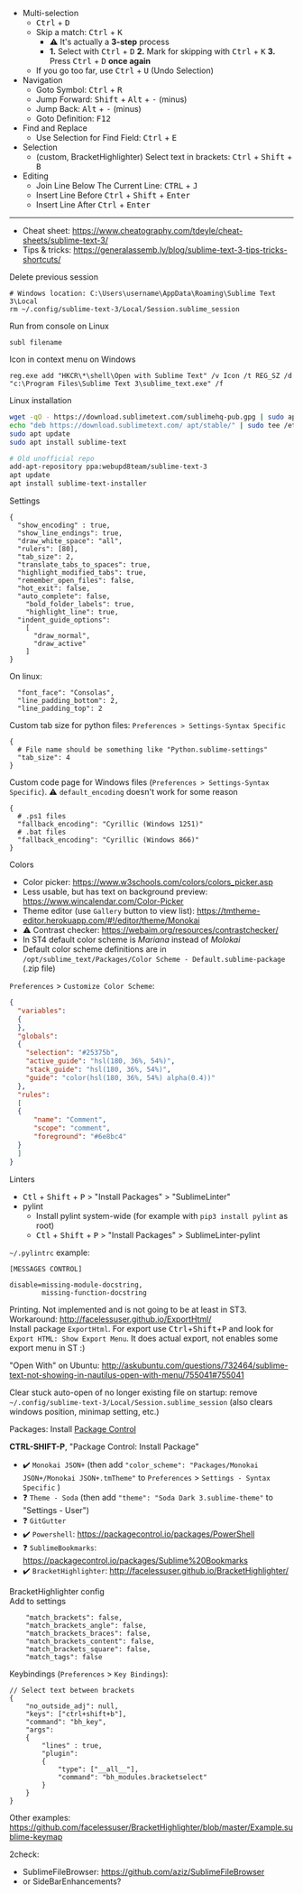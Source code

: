 * Multi-selection
   * <kbd>Ctrl</kbd> + <kbd>D</kbd>
   * Skip a match: <kbd>Ctrl</kbd> + <kbd>K</kbd>
       * :warning: It's actually a **3-step** process
       * **1\.** Select with <kbd>Ctrl</kbd> + <kbd>D</kbd> **2.** Mark for skipping with <kbd>Ctrl</kbd> + <kbd>K</kbd> **3.** Press <kbd>Ctrl</kbd> + <kbd>D</kbd> **once again**
   * If you go too far, use <kbd>Ctrl</kbd> + <kbd>U</kbd> (Undo Selection)
* Navigation
   * Goto Symbol: <kbd>Ctrl</kbd> + <kbd>R</kbd>
   * Jump Forward: <kbd>Shift</kbd> + <kbd>Alt</kbd> + <kbd>-</kbd> (minus)
   * Jump Back: <kbd>Alt</kbd> + <kbd>-</kbd> (minus)
   * Goto Definition: <kbd>F12</kbd>
* Find and Replace
   * Use Selection for Find Field: <kbd>Ctrl</kbd> + <kbd>E</kbd>
* Selection
   * (custom, BracketHighlighter) Select text in brackets: <kbd>Ctrl</kbd> + <kbd>Shift</kbd> + <kbd>B</kbd>
* Editing
   * Join Line Below The Current Line: <kbd>CTRL</kbd> + <kbd>J</kbd>
   * Insert Line Before <kbd>Ctrl</kbd> + <kbd>Shift</kbd> + <kbd>Enter</kbd>
   * Insert Line After <kbd>Ctrl</kbd> + <kbd>Enter</kbd>

------
* Cheat sheet: https://www.cheatography.com/tdeyle/cheat-sheets/sublime-text-3/
* Tips & tricks: https://generalassemb.ly/blog/sublime-text-3-tips-tricks-shortcuts/

Delete previous session
```shell
# Windows location: C:\Users\username\AppData\Roaming\Sublime Text 3\Local
rm ~/.config/sublime-text-3/Local/Session.sublime_session
```

Run from console on Linux
```shell
subl filename
```

Icon in context menu on Windows
```
reg.exe add "HKCR\*\shell\Open with Sublime Text" /v Icon /t REG_SZ /d "c:\Program Files\Sublime Text 3\sublime_text.exe" /f
```
Linux installation
```bash
wget -qO - https://download.sublimetext.com/sublimehq-pub.gpg | sudo apt-key add -
echo "deb https://download.sublimetext.com/ apt/stable/" | sudo tee /etc/apt/sources.list.d/sublime-text.list
sudo apt update
sudo apt install sublime-text

# Old unofficial repo
add-apt-repository ppa:webupd8team/sublime-text-3
apt update
apt install sublime-text-installer
```
Settings
```
{
  "show_encoding" : true,
  "show_line_endings": true,
  "draw_white_space": "all",
  "rulers": [80],
  "tab_size": 2,
  "translate_tabs_to_spaces": true,
  "highlight_modified_tabs": true,
  "remember_open_files": false,
  "hot_exit": false,
  "auto_complete": false,
	"bold_folder_labels": true,
	"highlight_line": true,
  "indent_guide_options":
    [
      "draw_normal",
      "draw_active"
    ]
}
```
On linux:
```
  "font_face": "Consolas",
  "line_padding_bottom": 2,
  "line_padding_top": 2
```
Custom tab size for python files: `Preferences > Settings-Syntax Specific`
```
{
  # File name should be something like "Python.sublime-settings"
  "tab_size": 4
}
```
Custom code page for Windows files (`Preferences > Settings-Syntax Specific`). :warning: `default_encoding` doesn't work for some reason
```
{
  # .ps1 files
  "fallback_encoding": "Cyrillic (Windows 1251)"
  # .bat files
  "fallback_encoding": "Cyrillic (Windows 866)"
}
```

Colors
* Color picker: https://www.w3schools.com/colors/colors_picker.asp
* Less usable, but has text on background preview: https://www.wincalendar.com/Color-Picker
* Theme editor (use `Gallery` button to view list): https://tmtheme-editor.herokuapp.com/#!/editor/theme/Monokai
* :warning: Contrast checker: https://webaim.org/resources/contrastchecker/
* In ST4 default color scheme is _Mariana_ instead of _Molokai_
* Default color scheme definitions are in `/opt/sublime_text/Packages/Color Scheme - Default.sublime-package` (.zip file)

`Preferences` > `Customize Color Scheme`:
```json
{
  "variables":
  {
  },
  "globals":
  {
    "selection": "#25375b",
    "active_guide": "hsl(180, 36%, 54%)",
    "stack_guide": "hsl(180, 36%, 54%)",
    "guide": "color(hsl(180, 36%, 54%) alpha(0.4))"
  },
  "rules":
  [
  {
      "name": "Comment",
      "scope": "comment",
      "foreground": "#6e8bc4"
  }
  ]
}
```

Linters
* <kbd>Ctl</kbd> + <kbd>Shift</kbd> + <kbd>P</kbd> > "Install Packages" > "SublimeLinter"
* pylint
  * Install pylint system-wide (for example with `pip3 install pylint` as root)
  * <kbd>Ctl</kbd> + <kbd>Shift</kbd> + <kbd>P</kbd> > "Install Packages" > SublimeLinter-pylint

`~/.pylintrc` example:
```
[MESSAGES CONTROL]

disable=missing-module-docstring,
        missing-function-docstring
```

Printing. Not implemented and is not going to be at least in ST3. Workaround: http://facelessuser.github.io/ExportHtml/<br>
Install package `ExportHtml`. For export use <kbd>Ctrl</kbd>+<kbd>Shift</kbd>+<kbd>P</kbd> and look for `Export HTML: Show Export Menu`. It does actual export, not enables some export menu in ST :)

"Open With" on Ubuntu: http://askubuntu.com/questions/732464/sublime-text-not-showing-in-nautilus-open-with-menu/755041#755041

Clear stuck auto-open of no longer existing file on startup: remove `~/.config/sublime-text-3/Local/Session.sublime_session` (also clears windows position, minimap setting, etc.)

Packages:
Install [Package Control](https://packagecontrol.io/installation#st3)

**CTRL-SHIFT-P**, "Package Control: Install Package"

* :heavy_check_mark: `Monokai JSON+` (then add `"color_scheme": "Packages/Monokai JSON+/Monokai JSON+.tmTheme"` to `Preferences` > `Settings - Syntax Specific` )
* :question: `Theme - Soda` (then add `"theme": "Soda Dark 3.sublime-theme"` to "Settings - User")
* :question: `GitGutter`
* :heavy_check_mark: `Powershell`: https://packagecontrol.io/packages/PowerShell
* :question: `SublimeBookmarks`: https://packagecontrol.io/packages/Sublime%20Bookmarks
* :heavy_check_mark: `BracketHighlighter`: http://facelessuser.github.io/BracketHighlighter/

BracketHighlighter config  
Add to settings
```
    "match_brackets": false,
    "match_brackets_angle": false,
    "match_brackets_braces": false,
    "match_brackets_content": false,
    "match_brackets_square": false,
    "match_tags": false
```
Keybindings (`Preferences` > `Key Bindings`):
```
// Select text between brackets
{
    "no_outside_adj": null,
    "keys": ["ctrl+shift+b"],
    "command": "bh_key",
    "args":
    {
        "lines" : true,
        "plugin":
        {
            "type": ["__all__"],
            "command": "bh_modules.bracketselect"
        }
    }
}
```
Other examples: https://github.com/facelessuser/BracketHighlighter/blob/master/Example.sublime-keymap

2check:
* SublimeFileBrowser: https://github.com/aziz/SublimeFileBrowser
* or SideBarEnhancements?
